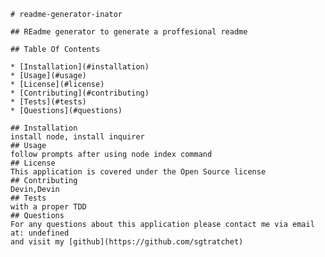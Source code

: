
    # readme-generator-inator

    ## REadme generator to generate a proffesional readme

    ## Table Of Contents

    * [Installation](#installation)
    * [Usage](#usage)
    * [License](#license)
    * [Contributing](#contributing)
    * [Tests](#tests)
    * [Questions](#questions)

    ## Installation
    install node, install inquirer
    ## Usage
    follow prompts after using node index command
    ## License
    This application is covered under the Open Source license
    ## Contributing
    Devin,Devin
    ## Tests
    with a proper TDD
    ## Questions
    For any questions about this application please contact me via email at: undefined 
    and visit my [github](https://github.com/sgtratchet)

    